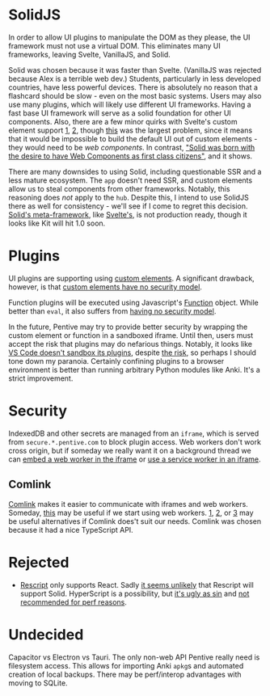 # SolidJS
In order to allow UI plugins to manipulate the DOM as they please, the UI framework must not use a virtual DOM. This eliminates many UI frameworks, leaving Svelte, VanillaJS, and Solid.

Solid was chosen because it was faster than Svelte. (VanillaJS was rejected because Alex is a terrible web dev.) Students, particularly in less developed countries, have less powerful devices. There is absolutely no reason that a flashcard should be slow - even on the most basic systems. Users may also use many plugins, which will likely use different UI frameworks. Having a fast base UI framework will serve as a solid foundation for other UI components. Also, there are a few minor quirks with Svelte's custom element support [1](https://github.com/sveltejs/svelte/issues/3852), [2](https://blog.logrocket.com/build-web-components-svelte/#:~:text=my%2Dcard%3E-,Major%20drawbacks,-We%E2%80%99ve%20just%20learned), though [this](https://github.com/sveltejs/svelte/issues/1748) was the largest problem, since it means that it would be impossible to build the default UI out of custom elements - they would need to be _web components_. In contrast, ["Solid was born with the desire to have Web Components as first class citizens"](https://www.solidjs.com/guides/getting-started#web-components:~:text=Solid%20was%20born%20with%20the%20desire%20to%20have%20Web%20Components%20as%20first%20class%20citizens), and it shows.

There are many downsides to using Solid, including questionable SSR and a less mature ecosystem. The `app` doesn't need SSR, and custom elements allow us to steal components from other frameworks. Notably, this reasoning does _not_ apply to the `hub`. Despite this, I intend to use SolidJS there as well for consistency - we'll see if I come to regret this decision. [Solid's meta-framework](https://github.com/solidjs/solid-start), like [Svelte's](https://kit.svelte.dev/), is not production ready, though it looks like Kit will hit 1.0 soon.

# Plugins
UI plugins are supporting using [custom elements](https://developer.mozilla.org/en-US/docs/Web/Web_Components/Using_custom_elements). A significant drawback, however, is that [custom elements have no security model](https://stackoverflow.com/q/45282601).

Function plugins will be executed using Javascript's [Function](https://developer.mozilla.org/en-US/docs/Web/JavaScript/Reference/Global_Objects/Function) object. While better than `eval`, it also suffers from [having no security model](https://stackoverflow.com/q/18060696).

In the future, Pentive may try to provide better security by wrapping the custom element or function in a sandboxed iframe. Until then, users must accept the risk that plugins may do nefarious things. Notably, it looks like [VS Code doesn't sandbox its plugins](https://stackoverflow.com/q/67493012), despite [the risk](https://snyk.io/blog/visual-studio-code-extension-security-vulnerabilities-deep-dive/), so perhaps I should tone down my paranoia. Certainly confining plugins to a browser environment is better than running arbitrary Python modules like Anki. It's a strict improvement.

# Security
IndexedDB and other secrets are managed from an `iframe`, which is served from `secure.*.pentive.com` to block plugin access. Web workers don't work cross origin, but if someday we really want it on a background thread we can [embed a web worker in the iframe](https://stackoverflow.com/a/22151285) or [use a service worker in an iframe](https://stackoverflow.com/a/31883194).

## Comlink
[Comlink](https://github.com/GoogleChromeLabs/comlink) makes it easier to communicate with iframes and web workers. Someday, [this](https://github.com/GoogleChromeLabs/comlink-loader) may be useful if we start using web workers. [1](https://advancedweb.hu/how-to-use-async-await-with-postmessage/), [2](https://github.com/Aaronius/penpal), or [3](https://github.com/dollarshaveclub/postmate) may be useful alternatives if Comlink does't suit our needs. Comlink was chosen because it had a nice TypeScript API.

# Rejected
* [Rescript](https://rescript-lang.org/) only supports React. Sadly [it seems unlikely](https://github.com/rescript-lang/rescript-compiler/issues/4783) that Rescript will support Solid. HyperScript is a possibility, but [it's ugly as sin](https://github.com/solidjs/solid/issues/245#issuecomment-719905295) and [not recommended for perf reasons](https://www.solidjs.com/docs/1.0.0#6.-i-really-dislike-jsx%2C-any-chance-of-a-template-dsl%3F-oh%2C-i-see-you-have-tagged-template-literals%2Fhyperscript.-maybe-i-will-use-those...).

# Undecided
Capacitor vs Electron vs Tauri. The only non-web API Pentive really need is filesystem access. This allows for importing Anki `apkg`s and automated creation of local backups. There may be perf/interop advantages with moving to SQLite.
